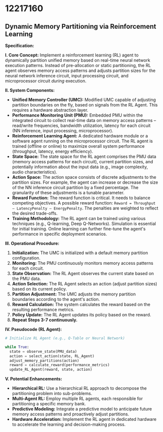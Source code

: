 # 12217160

## Dynamic Memory Partitioning via Reinforcement Learning

**Specification:**

**I. Core Concept:** Implement a reinforcement learning (RL) agent to dynamically partition unified memory based on real-time neural network execution patterns.  Instead of pre-allocation or static partitioning, the RL agent observes memory access patterns and adjusts partition sizes for the neural network inference circuit, input processing circuit, and microprocessor circuit *during* execution.

**II. System Components:**

*   **Unified Memory Controller (UMC):**  Modified UMC capable of adjusting partition boundaries on the fly, based on signals from the RL Agent.  This requires a hardware abstraction layer.
*   **Performance Monitoring Unit (PMU):** Embedded PMU within the integrated circuit to collect real-time data on memory access patterns – read/write frequencies, bandwidth utilization, latency for each circuit (NN inference, input processing, microprocessor).
*   **Reinforcement Learning Agent:**  A dedicated hardware module or a software agent running on the microprocessor circuit.  The RL agent is trained (offline or online) to maximize overall system performance (throughput, latency, energy efficiency).
*   **State Space:**  The state space for the RL agent comprises the PMU data (memory access patterns for each circuit), current partition sizes, and potentially information about the input data (e.g., image complexity, audio characteristics).
*   **Action Space:** The action space consists of discrete adjustments to the partition sizes.  For example, the agent can increase or decrease the size of the NN inference circuit partition by a fixed percentage.  The granularity of these adjustments is a tunable parameter.
*   **Reward Function:**  The reward function is critical. It needs to balance competing objectives. A possible reward function: `Reward = Throughput – LatencyPenalty – EnergyPenalty`.  The penalties are weighted to reflect the desired trade-offs.
*   **Training Methodology:** The RL agent can be trained using various techniques (e.g., Q-learning, Deep Q-Networks). Simulation is essential for initial training. Online learning can further fine-tune the agent's performance in specific deployment scenarios.

**III. Operational Procedure:**

1.  **Initialization:**  The UMC is initialized with a default memory partition configuration.
2.  **Monitoring:** The PMU continuously monitors memory access patterns for each circuit.
3.  **State Observation:** The RL Agent observes the current state based on the PMU data.
4.  **Action Selection:** The RL Agent selects an action (adjust partition sizes) based on its current policy.
5.  **Partition Adjustment:** The UMC adjusts the memory partition boundaries according to the agent's action.
6.  **Reward Calculation:** The system calculates the reward based on the resulting performance metrics.
7.  **Policy Update:** The RL Agent updates its policy based on the reward.
8.  **Repeat Steps 3-7 continuously.**

**IV. Pseudocode (RL Agent):**

```python
# Initialize RL Agent (e.g., Q-Table or Neural Network)

while True:
  state = observe_state(PMU_data)
  action = select_action(state, RL_Agent)
  adjust_memory_partitions(action)
  reward = calculate_reward(performance_metrics)
  update_RL_Agent(reward, state, action)
```

**V. Potential Enhancements:**

*   **Hierarchical RL:**  Use a hierarchical RL approach to decompose the partitioning problem into sub-problems.
*   **Multi-Agent RL:**  Employ multiple RL agents, each responsible for partitioning a specific memory bank.
*   **Predictive Modeling:**  Integrate a predictive model to anticipate future memory access patterns and proactively adjust partitions.
*   **Hardware Acceleration:**  Implement the RL agent in dedicated hardware to accelerate the learning and decision-making process.